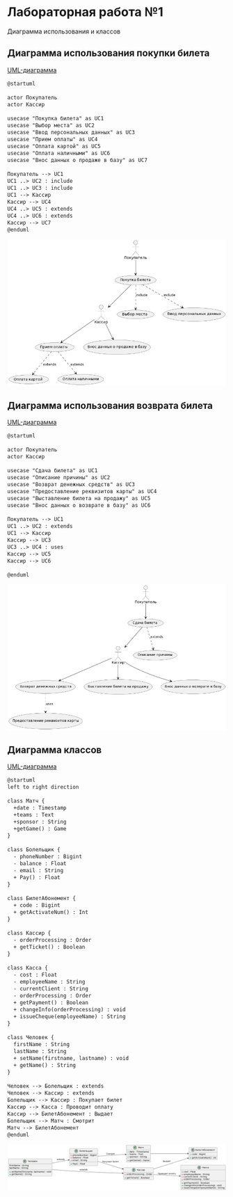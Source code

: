 # Лабораторная работа №1
Диаграмма использования и классов

## Диаграмма использования покупки билета
[UML-диаграмма](uml_diagram_usecase_1.puml)
```
@startuml

actor Покупатель
actor Кассир

usecase "Покупка билета" as UC1
usecase "Выбор места" as UC2
usecase "Ввод персональных данных" as UC3
usecase "Прием оплаты" as UC4
usecase "Оплата картой" as UC5
usecase "Оплата наличными" as UC6
usecase "Внос данных о продаже в базу" as UC7

Покупатель --> UC1
UC1 ..> UC2 : include
UC1 ..> UC3 : include
UC1 --> Кассир
Кассир --> UC4
UC4 ..> UC5 : extends
UC4 ..> UC6 : extends
Кассир --> UC7
@enduml
```

![alt text](https://github.com/st-georgy/TMP/blob/master/lab1/img/1-1.png)

## Диаграмма использования возврата билета
[UML-диаграмма](uml_diagram_usecase_2.puml)
```
@startuml

actor Покупатель
actor Кассир

usecase "Сдача билета" as UC1
usecase "Описание причины" as UC2
usecase "Возврат денежных средств" as UC3
usecase "Предоставление реквизитов карты" as UC4
usecase "Выставление билета на продажу" as UC5
usecase "Внос данных о возврате в базу" as UC6

Покупатель --> UC1
UC1 ..> UC2 : extends
UC1 --> Кассир
Кассир --> UC3
UC3 ..> UC4 : uses
Кассир --> UC5
Кассир --> UC6

@enduml
```

![alt text](https://github.com/st-georgy/TMP/blob/master/lab1/img/1-2.png)

## Диаграмма классов
[UML-диаграмма](uml_diagram_class.puml)
```
@startuml
left to right direction

class Матч {
  +date : Timestamp
  +teams : Text
  +sponsor : String
  +getGame() : Game
}

class Болельщик {
  - phoneNumber : Bigint
  - balance : Float
  - email : String
  + Pay() : Float
}

class БилетАбонемент {
  + code : Bigint
  + getActivateNum() : Int
}

class Кассир {
  - orderProcessing : Order
  + getTicket() : Boolean
}

class Касса {
  - cost : Float
  - employeeName : String
  - currentClient : String
  - orderProcessing : Order
  + getPayment() : Boolean
  + changeInfo(orderProcessing) : void
  + issueCheque(employeeName) : String
}

class Человек {
  firstName : String
  lastName : String
  + setName(firstname, lastname) : void
  + getName() : String
}

Человек --> Болельщик : extends
Человек --> Кассир : extends
Болельщик --> Кассир : Покупает билет
Кассир --> Касса : Проводит оплату
Кассир --> БилетАбонемент : Выдает
Болельщик --> Матч : Смотрит
Матч --> БилетАбонемент
@enduml
```

![alt text](https://github.com/st-georgy/TMP/blob/master/lab1/img/1-3.png)